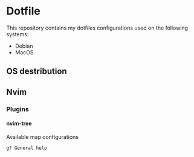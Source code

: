 # Dotfile

This repository contains  my dotfiles configurations used on the following systems:
- Debian
- MacOS

## OS destribution


## Nvim


### Plugins

#### nvim-tree

Available map configurations
```
g? General help
```
